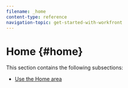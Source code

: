 ```yaml
---
filename: _home
content-type: reference
navigation-topic: get-started-with-workfront
---
```




# Home {#home}

This section contains the following subsections:



* [Use the Home area](_use-the-home-area.md) 


